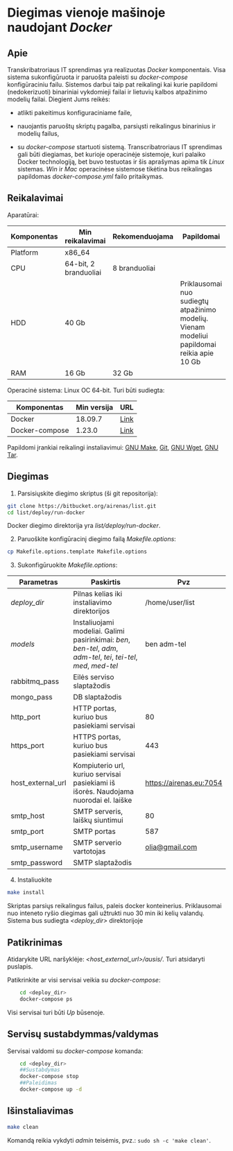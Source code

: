 # Diegimas vienoje mašinoje naudojant *Docker*

## Apie

Transkribatroriaus IT sprendimas yra realizuotas *Docker* komponentais. Visa sistema sukonfigūruota ir paruošta paleisti su *docker-compose* konfigūraciniu failu. Sistemos darbui taip pat reikalingi kai kurie papildomi (nedokerizuoti) binariniai vykdomieji failai ir lietuvių kalbos atpažinimo modelių failai. Diegient Jums reikės:

- atlikti pakeitimus konfiguraciniame faile,

- nauojantis paruoštų skriptų pagalba, parsiųsti reikalingus binarinius ir modelių failus,
- su *docker-compose* startuoti sistemą.
Transcribatroriaus IT sprendimas gali būti diegiamas, bet kurioje operacinėje sistemoje, kuri palaiko Docker technologiją, bet buvo testuotas ir šis aprašymas apima tik *Linux* sistemas. *Win* ir *Mac* operacinėse sistemose tikėtina bus reikalingas papildomas *docker-compose.yml* failo pritaikymas.

## Reikalavimai

Aparatūrai:

| Komponentas | Min reikalavimai | Rekomenduojama | Papildomai |
| ---|-|-|-|
| Platform | x86_64 | | |
| CPU | 64-bit, 2 branduoliai | 8 branduoliai | |
| HDD | 40 Gb | | Priklausomai nuo sudiegtų atpažinimo modelių. Vienam modeliui papildomai reikia apie 10 Gb |
| RAM  | 16 Gb | 32 Gb | |

Operacinė sistema: Linux OC 64-bit. Turi būti sudiegta:

| Komponentas | Min versija | URL |
| ---|-|-|
| Docker | 18.09.7 | [Link](https://docs.docker.com/engine/install/)
| Docker-compose | 1.23.0 | [Link](https://docs.docker.com/compose/install/) |

Papildomi įrankiai reikalingi instaliavimui: [GNU Make](https://www.gnu.org/software/make/manual/make.html), [Git](https://git-scm.com/download/linux), [GNU Wget](https://www.gnu.org/software/wget/manual/wget.html), [GNU Tar](https://www.gnu.org/software/tar/manual/).

## Diegimas

1. Parsisiųskite diegimo skriptus (ši git repositorija):

```bash
git clone https://bitbucket.org/airenas/list.git
cd list/deploy/run-docker
```

Docker diegimo direktorija yra *list/deploy/run-docker*.

2. Paruoškite konfigūracinį diegimo failą *Makefile.options*:

```bash
cp Makefile.options.template Makefile.options
```

3. Sukonfigūruokite *Makefile.options*:

| Parametras | Paskirtis | Pvz |
| ---|-|-|
| *deploy_dir* | Pilnas kelias iki instaliavimo direktorijos | /home/user/list
| *models* | Instaliuojami modeliai. Galimi pasirinkimai: *ben*,  *ben-tel*, *adm*, *adm-tel*, *tei*, *tei-tel*, *med*, *med-tel* | ben adm-tel |
| rabbitmq_pass | Eilės serviso slaptažodis ||
| mongo_pass | DB slaptažodis ||
| http_port | HTTP portas, kuriuo bus pasiekiami servisai | 80 |
| https_port | HTTPS portas, kuriuo bus pasiekiami servisai | 443 |
| host_external_url | Kompiuterio url, kuriuo servisai pasiekiami iš išorės. Naudojama nuorodai el. laiške | https://airenas.eu:7054 |
| smtp_host | SMTP serveris, laiškų siuntimui | 80 |
| smtp_port | SMTP portas | 587 |
| smtp_username | SMTP serverio vartotojas | olia@gmail.com |
| smtp_password | SMTP slaptažodis |  |

4. Instaliuokite

```bash
make install
```

Skriptas parsiųs reikalingus failus, paleis docker konteinerius. Priklausomai nuo inteneto ryšio diegimas gali užtrukti nuo 30 min iki kelių valandų.
Sistema bus sudiegta *<deploy_dir>* direktorijoje

## Patikrinimas

Atidarykite URL naršyklėje: *<host_external_url>/ausis/*. Turi atsidaryti puslapis.

Patikrinkite ar visi servisai veikia su *docker-compose*:

```bash
    cd <deploy_dir>
    docker-compose ps
```

Visi servisai turi būti *Up* būsenoje.

## Servisų sustabdymmas/valdymas

Servisai valdomi su *docker-compose* komanda:

```bash
    cd <deploy_dir>
    ##Sustabdymas
    docker-compose stop
    ##Paleidimas
    docker-compose up -d
```

## Išinstaliavimas

```bash
make clean
```

Komandą reikia vykdyti *admin* teisėmis, pvz.: `sudo sh -c 'make clean'`.
